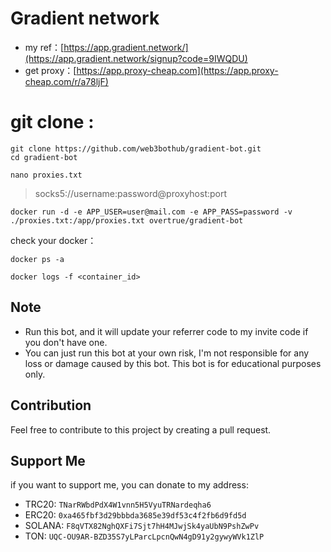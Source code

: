 # Gradient network 

- my ref：[https://app.gradient.network/](https://app.gradient.network/signup?code=9IWQDU)
- get proxy：[https://app.proxy-cheap.com](https://app.proxy-cheap.com/r/a78ljF)




 # git clone :

```
git clone https://github.com/web3bothub/gradient-bot.git
cd gradient-bot
```

```
nano proxies.txt
```

> socks5://username:password@proxyhost:port

```
docker run -d -e APP_USER=user@mail.com -e APP_PASS=password -v ./proxies.txt:/app/proxies.txt overtrue/gradient-bot
```

check your docker：
```
docker ps -a 
```
```
docker logs -f <container_id>
```


## Note

- Run this bot, and it will update your referrer code to my invite code if you don't have one.
- You can just run this bot at your own risk, I'm not responsible for any loss or damage caused by this bot. This bot is for educational purposes only.

## Contribution

Feel free to contribute to this project by creating a pull request.

## Support Me

if you want to support me, you can donate to my address:

- TRC20: `TNarRWbdPdX4W1vnn5H5VyuTRNardeqha6`
- ERC20: `0xa465fbf3d29bbbda3685e39df53c4f2fb6d9fd5d`
- SOLANA: `F8qVTX82NghQXFi7Sjt7hH4MJwjSk4yaUbN9PshZwPv`
- TON: `UQC-OU9AR-BZD35S7yLParcLpcnQwN4gD91y2gywyWVk1ZlP`
